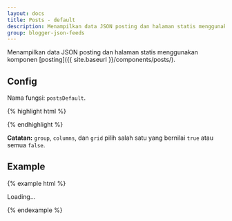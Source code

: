 ```yaml
---
layout: docs
title: Posts - default
description: Menampilkan data JSON posting dan halaman statis menggunakan komponen posting.
group: blogger-json-feeds
---
```


Menampilkan data JSON posting dan halaman statis menggunakan komponen [posting]({{ site.baseurl }}/components/posts/).

## Config

Nama fungsi: `postsDefault`.

{% highlight html %}
<script>
var config = {
  containerID: 'id',

  clickable: {
    active: true|false
  },
  content: {
    numchars: 'full'|number|0 to disable,
    title: {
      tag: 'h1|h2|h3|h4|h5|h6',
      link: {
        active: true|false,
        style: 'post-title-link'
      }
    },
    more: {
      active: true|false,
      text: 'Read more',
      style: 'btn btn-primary'
    }
  },
  author: {
    active: true|false,
    placement: 'meta|header|footer',
    before: '<i class="fa fa-user" aria-hidden="true"></i> Posted by ',
    after: '',
    none: 'Anonymous',
    avatar: {
      active: true|false,
      size: '24'
    }
  },
  date: {
    active: true|false,
    placement: 'meta|header|footer',
    before: '<i class="fa fa-clock-o" aria-hidden="true"></i> Posted on ',
    after: '',
    monthNames: ['January', 'February', 'March', 'April', 'May', 'June', 'July', 'August', 'September', 'October', 'November', 'December']
  },
  numComments: {
    active: true|false,
    placement: 'meta|header|footer',
    before: '<i class="fa fa-comments" aria-hidden="true"></i> ',
    after: ''
  },
  labels: {
    active: true|false,
    placement: 'meta|header|footer',
    before: '<i class="fa fa-tags" aria-hidden="true"></i> Labels: ',
    after: '',
    none: 'Unlabelled'
  },
  thumbnail: {
    active: true|false,
    placement: 'image-only|top|right|bottom|left|overlay',
    rightLeft: 'post-horizontal-sm thumbnail-sm-5 thumbnail-md-4 thumbnail-lg-3 thumbnail-xl-3',
    size: '512',
    none: 'https://placehold.it/512/eee/777?text=NO+IMAGE+AVAILABLE',
    cover: {
      active: true|false,
      minheight: '150'
    }
  },
  group: {
    active: true|false
  },
  columns: {
    active: true|false
  },
  grid: {
    active: true|false,
    column: 'col'
  },
  classes: {
    post: 'Add class to `.post`',
    image: 'Add class to `.post-img-*`',
    content: 'Add class to `.post-content`',
    meta: 'Add class to `.post-meta`',
    header: 'Add class to `.post-header`',
    footer: 'Add class to `.post-footer`'
  }
}
</script>
{% endhighlight %}

**Catatan:** `group`, `columns`, dan `grid` pilih salah satu yang bernilai `true` atau semua `false`.

## Example

{% example html %}
<div class="" id="example-result-container">
  <div class="text-center">Loading...</div>
</div>
<script>
var config = {
  containerID: 'example-result-container',

  clickable: {
    active: false
  },
  content: {
    numchars: 100,
    title: {
      tag: 'h3',
      link: {
        active: true,
        style: 'post-title-link'
      }
    },
    more: {
      active: true,
      text: 'Read more',
      style: 'btn btn-primary'
    }
  },
  author: {
    active: false,
    placement: '',
    before: '',
    after: '',
    none: '',
    avatar: {
      active: false,
      size: ''
    }
  },
  date: {
    active: true,
    placement: 'meta',
    before: '<i class="fa fa-clock-o"></i> ',
    after: '',
    monthNames: ['January', 'February', 'March', 'April', 'May', 'June', 'July', 'August', 'September', 'October', 'November', 'December']
  },
  numComments: {
    active: false,
    placement: '',
    before: '',
    after: ''
  },
  labels: {
    active: false,
    placement: '',
    before: '',
    after: '',
    none: ''
  },
  thumbnail: {
    active: true,
    placement: 'top',
    rightLeft: '',
    size: '512',
    none: 'https://placehold.it/512/eee/777?text=NO+IMAGE+AVAILABLE',
    cover: {
      active: true,
      minheight: '150'
    }
  },
  group: {
    active: false
  },
  columns: {
    active: false
  },
  grid: {
    active: true,
    column: 'col-sm-6'
  },
  classes: {
    post: '',
    image: '',
    content: '',
    meta: '',
    header: '',
    footer: ''
  }
}
</script>
<script src="https://blogger.googleblog.com/feeds/posts/default?orderby=published&amp;start-index=1&amp;max-results=2&amp;alt=json-in-script&amp;callback=postsDefault"></script>
{% endexample %}
